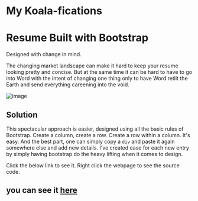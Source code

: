 # My Koala-fications

# Resume Built with Bootstrap

Designed with change in mind. 

The changing market landscape can make it hard to keep your resume looking pretty and concise.
But at the same time it can be hard to have to go into Word with the intent of changing one thing only to have Word retilt the Earth and send everything careening into the void.

![image](https://user-images.githubusercontent.com/11879769/62302784-cac6ce80-b42f-11e9-860a-11206f72cba4.png)

## Solution

This spectacular approach is easier, designed using all the basic rules of Bootstrap.
Create a column, create a row. Create a row within a column. It's easy.
And the best part, one can simply copy a `div` and paste it again somewhere else and add new details.
I've created ease for each new entry by simply having bootstrap do the heavy lifting when it comes to design.

Click the below link to see it. Right click the webpage to see the source code.

## you can see it [here](https://tisaconundrum2.github.io/MyResume/)
